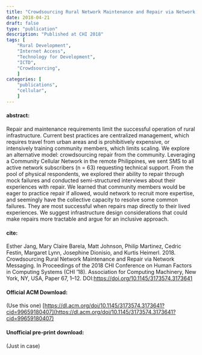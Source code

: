 ```yaml
---
title: "Crowdsourcing Rural Network Maintenance and Repair via Network Messaging"
date: 2018-04-21
draft: false
type: "publication"
description: "Published at CHI 2018"
tags: [
    "Rural Development",
    "Internet Access",
    "Technology for Development",
    "ICTD",
    "Crowdsourcing",
    ]
categories: [
    "publications",
    "cellular",
    ]
---
```


#### abstract:

Repair and maintenance requirements limit the successful operation of
rural infrastructure. Current best practices are centralized
management, which requires travel from urban areas and is
prohibitively expensive, or intensively training community members,
which limits scaling. We explore an alternative model: crowdsourcing
repair from the community. Leveraging a Community Cellular Network in
the remote Philippines, we sent SMS to all active network subscribers
(n = 63) requesting technical support. From the pool of physical
respondents, we explored their ability to repair through mock failures
and conducted semi-structured interviews about their experiences with
repair. We learned that community members would be eager to practice
repair if allowed, would network to recruit more expertise, and
seemingly have the collective capacity to resolve some common
failures. They are most successful when repairs map directly to their
lived experiences. We suggest infrastructure design considerations
that could make repairs more tractable and argue for an inclusive
approach.

#### cite:

Esther Jang, Mary Claire Barela, Matt Johnson, Philip Martinez, Cedric Festin, Margaret Lynn, Josephine Dionisio, and Kurtis Heimerl. 2018. Crowdsourcing Rural Network Maintenance and Repair via Network Messaging. In Proceedings of the 2018 CHI Conference on Human Factors in Computing Systems (CHI ’18). Association for Computing Machinery, New York, NY, USA, Paper 67, 1–12. DOI:https://doi.org/10.1145/3173574.3173641


#### Official ACM Download:

(Use this one)
[https://dl.acm.org/doi/10.1145/3173574.3173641?cid=99659180407](https://dl.acm.org/doi/10.1145/3173574.3173641?cid=99659180407)

#### Unofficial pre-print download:

(Just in case)


